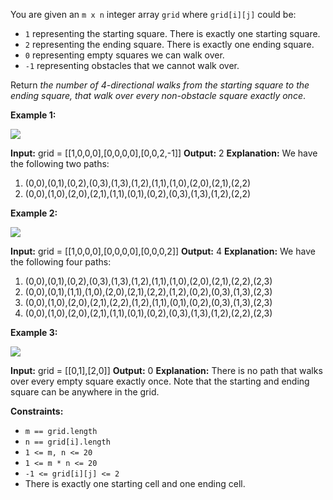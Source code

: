 
You are given an  `m x n`  integer array  `grid`  where  `grid[i][j]`  could be:

-   `1`  representing the starting square. There is exactly one starting square.
-   `2`  representing the ending square. There is exactly one ending square.
-   `0`  representing empty squares we can walk over.
-   `-1`  representing obstacles that we cannot walk over.

Return  _the number of 4-directional walks from the starting square to the ending square, that walk over every non-obstacle square exactly once_.

**Example 1:**

![](https://assets.leetcode.com/uploads/2021/08/02/lc-unique1.jpg)

**Input:** grid = [[1,0,0,0],[0,0,0,0],[0,0,2,-1]]
**Output:** 2
**Explanation:** We have the following two paths:
1. (0,0),(0,1),(0,2),(0,3),(1,3),(1,2),(1,1),(1,0),(2,0),(2,1),(2,2)
2. (0,0),(1,0),(2,0),(2,1),(1,1),(0,1),(0,2),(0,3),(1,3),(1,2),(2,2)

**Example 2:**

![](https://assets.leetcode.com/uploads/2021/08/02/lc-unique2.jpg)

**Input:** grid = [[1,0,0,0],[0,0,0,0],[0,0,0,2]]
**Output:** 4
**Explanation:** We have the following four paths:
1. (0,0),(0,1),(0,2),(0,3),(1,3),(1,2),(1,1),(1,0),(2,0),(2,1),(2,2),(2,3)
2. (0,0),(0,1),(1,1),(1,0),(2,0),(2,1),(2,2),(1,2),(0,2),(0,3),(1,3),(2,3)
3. (0,0),(1,0),(2,0),(2,1),(2,2),(1,2),(1,1),(0,1),(0,2),(0,3),(1,3),(2,3)
4. (0,0),(1,0),(2,0),(2,1),(1,1),(0,1),(0,2),(0,3),(1,3),(1,2),(2,2),(2,3)

**Example 3:**

![](https://assets.leetcode.com/uploads/2021/08/02/lc-unique3-.jpg)

**Input:** grid = [[0,1],[2,0]]
**Output:** 0
**Explanation:** There is no path that walks over every empty square exactly once.
Note that the starting and ending square can be anywhere in the grid.

**Constraints:**

-   `m == grid.length`
-   `n == grid[i].length`
-   `1 <= m, n <= 20`
-   `1 <= m * n <= 20`
-   `-1 <= grid[i][j] <= 2`
-   There is exactly one starting cell and one ending cell.
